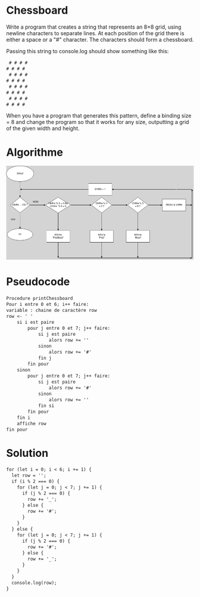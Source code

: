 # Chessboard


Write a program that creates a string that represents an 8×8 grid, using newline characters to separate lines. At each position of the grid there is either a space or a "#" character. The characters should form a chessboard.

Passing this string to console.log should show something like this:

```
 # # # #
# # # #
 # # # #
# # # #
 # # # #
# # # #
 # # # #
# # # #
```

When you have a program that generates this pattern, define a binding size = 8 and change the program so that it works for any size, outputting a grid of the given width and height.

# Algorithme
![chessboard](03.png)

# Pseudocode
```
Procedure printChessboard
Pour i entre 0 et 6; i++ faire:
variable : chaine de caractère row
row <- ' '
    si i est paire
        pour j entre 0 et 7; j++ faire:
            si j est paire 
                alors row += ''
            sinon 
                alors row += '#'
            fin j 
        fin pour
    sinon 
        pour j entre 0 et 7; j++ faire:
            si j est paire
                alors row += '#'
            sinon 
                alors row += ''
            fin si 
        fin pour
    fin i 
    affiche row
fin pour
```
# Solution

```JS
for (let i = 0; i < 6; i += 1) {
  let row = '';
  if (i % 2 === 0) {
    for (let j = 0; j < 7; j += 1) {
      if (j % 2 === 0) {
        row += '_';
      } else {
        row += '#'; 
      }
    }
  } else {
    for (let j = 0; j < 7; j += 1) {
      if (j % 2 === 0) {
        row += '#';
      } else {
        row += '_';
      }
    }
  }
  console.log(row);
}
```